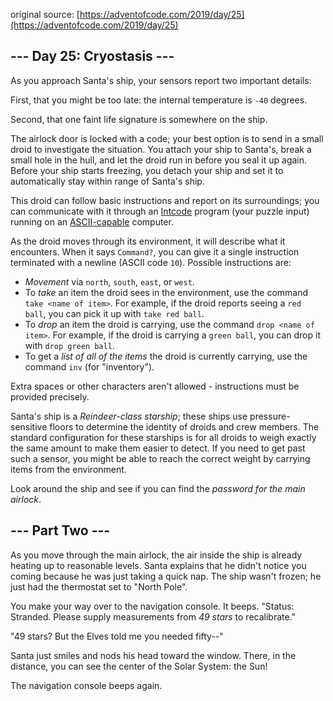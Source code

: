 original source: [https://adventofcode.com/2019/day/25](https://adventofcode.com/2019/day/25)
## --- Day 25: Cryostasis ---
As you approach Santa's ship, your sensors report two important details:

First, that you might be too late: the internal temperature is `-40` degrees.

Second, that one faint life signature is somewhere on the ship.

The airlock door is locked with a code; your best option is to send in a small droid to investigate the situation.  You attach your ship to Santa's, break a small hole in the hull, and let the droid run in before you seal it up again. Before your ship starts freezing, you detach your ship and set it to automatically stay within range of Santa's ship.

This droid can follow basic instructions and report on its surroundings; you can communicate with it through an [Intcode](9) program (your puzzle input) running on an [ASCII-capable](17) computer.

As the droid moves through its environment, it will describe what it encounters.  When it says `Command?`, you can give it a single instruction terminated with a newline (ASCII code `10`). Possible instructions are:


 - *Movement* via `north`, `south`, `east`, or `west`.
 - To *take* an item the droid sees in the environment, use the command `take <name of item>`. For example, if the droid reports seeing a `red ball`, you can pick it up with `take red ball`.
 - To *drop* an item the droid is carrying, use the command `drop <name of item>`. For example, if the droid is carrying a `green ball`, you can drop it with `drop green ball`.
 - To get a *list of all of the items* the droid is currently carrying, use the command `inv` (for "inventory").

Extra spaces or other characters aren't allowed - instructions must be provided precisely.

Santa's ship is a *Reindeer-class starship*; these ships use pressure-sensitive floors to determine the identity of droids and crew members.  The standard configuration for these starships is for all droids to weigh exactly the same amount to make them easier to detect.  If you need to get past such a sensor, you might be able to reach the correct weight by carrying items from the environment.

Look around the ship and see if you can find the *password for the main airlock*.


## --- Part Two ---
As you move through the main airlock, the air inside the ship is already heating up to reasonable levels.  Santa explains that he didn't notice you coming because he was just taking a quick nap.  The ship wasn't frozen; he just had the thermostat set to "North Pole".

You make your way over to the navigation console. It beeps. "Status: Stranded. Please supply measurements from *49 stars* to recalibrate."

"49 stars? But the Elves told me you needed fifty--"

Santa just smiles and nods his head toward the window.  There, in the distance, you can see the center of the Solar System: the Sun!

The navigation console beeps again.


